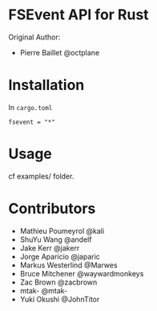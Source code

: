 # FSEvent API for Rust

Original Author:
- Pierre Baillet @octplane

# Installation

In `cargo.toml`

```
fsevent = "*"
```

# Usage

cf examples/ folder.

# Contributors

- Mathieu Poumeyrol @kali
- ShuYu Wang @andelf
- Jake Kerr @jakerr
- Jorge Aparicio @japaric
- Markus Westerlind @Marwes
- Bruce Mitchener @waywardmonkeys
- Zac Brown @zacbrown
- mtak- @mtak-
- Yuki Okushi @JohnTitor
